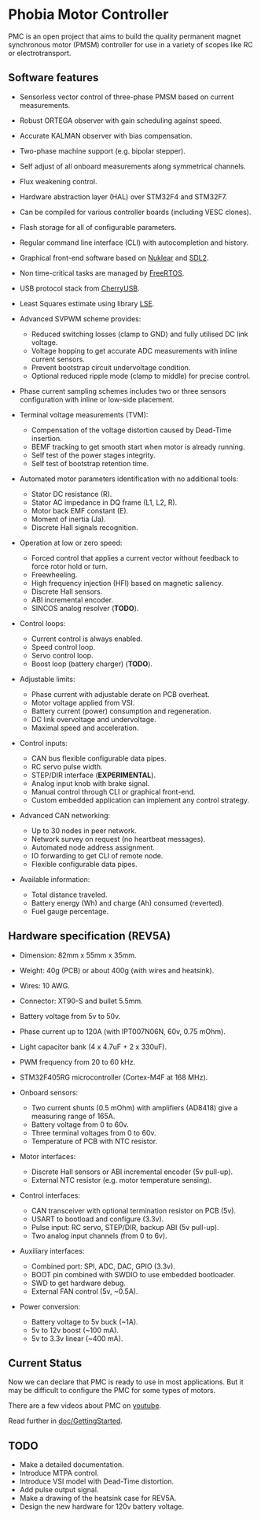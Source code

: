 # Phobia Motor Controller

PMC is an open project that aims to build the quality permanent magnet
synchronous motor (PMSM) controller for use in a variety of scopes like RC or
electrotransport.

## Software features

* Sensorless vector control of three-phase PMSM based on current measurements.
* Robust ORTEGA observer with gain scheduling against speed.
* Accurate KALMAN observer with bias compensation.
* Two-phase machine support (e.g. bipolar stepper).
* Self adjust of all onboard measurements along symmetrical channels.
* Flux weakening control.
* Hardware abstraction layer (HAL) over STM32F4 and STM32F7.
* Can be compiled for various controller boards (including VESC clones).
* Flash storage for all of configurable parameters.
* Regular command line interface (CLI) with autocompletion and history.
* Graphical front-end software based on
  [Nuklear](https://github.com/Immediate-Mode-UI/Nuklear) and
  [SDL2](https://www.libsdl.org/).
* Non time-critical tasks are managed by
  [FreeRTOS](http://www.freertos.org/).
* USB protocol stack from
  [CherryUSB](https://github.com/sakumisu/CherryUSB).
* Least Squares estimate using library
  [LSE](https://github.com/rombrew/lse).

* Advanced SVPWM scheme provides:
	* Reduced switching losses (clamp to GND) and fully utilised DC link voltage.
	* Voltage hopping to get accurate ADC measurements with inline current sensors.
	* Prevent bootstrap circuit undervoltage condition.
	* Optional reduced ripple mode (clamp to middle) for precise control.

* Phase current sampling schemes includes two or three sensors configuration
  with inline or low-side placement.

* Terminal voltage measurements (TVM):
	* Compensation of the voltage distortion caused by Dead-Time insertion.
	* BEMF tracking to get smooth start when motor is already running.
	* Self test of the power stages integrity.
	* Self test of bootstrap retention time.

* Automated motor parameters identification with no additional tools:
	* Stator DC resistance (R).
	* Stator AC impedance in DQ frame (L1, L2, R).
	* Motor back EMF constant (E).
	* Moment of inertia (Ja).
	* Discrete Hall signals recognition.

* Operation at low or zero speed:
	* Forced control that applies a current vector without feedback to
	  force rotor hold or turn.
	* Freewheeling.
	* High frequency injection (HFI) based on magnetic saliency.
	* Discrete Hall sensors.
	* ABI incremental encoder.
	* SINCOS analog resolver (**TODO**).

* Control loops:
	* Current control is always enabled.
	* Speed control loop.
	* Servo control loop.
	* Boost loop (battery charger) (**TODO**).

* Adjustable limits:
	* Phase current with adjustable derate on PCB overheat.
	* Motor voltage applied from VSI.
	* Battery current (power) consumption and regeneration.
	* DC link overvoltage and undervoltage.
	* Maximal speed and acceleration.

* Control inputs:
	* CAN bus flexible configurable data pipes.
	* RC servo pulse width.
	* STEP/DIR interface (**EXPERIMENTAL**).
	* Analog input knob with brake signal.
	* Manual control through CLI or graphical front-end.
	* Custom embedded application can implement any control strategy.

* Advanced CAN networking:
	* Up to 30 nodes in peer network.
	* Network survey on request (no heartbeat messages).
	* Automated node address assignment.
	* IO forwarding to get CLI of remote node.
	* Flexible configurable data pipes.

* Available information:
	* Total distance traveled.
	* Battery energy (Wh) and charge (Ah) consumed (reverted).
	* Fuel gauge percentage.

## Hardware specification (**REV5A**)

* Dimension: 82mm x 55mm x 35mm.
* Weight: 40g (PCB) or about 400g (with wires and heatsink).
* Wires: 10 AWG.
* Connector: XT90-S and bullet 5.5mm.
* Battery voltage from 5v to 50v.
* Phase current up to 120A (with IPT007N06N, 60v, 0.75 mOhm).
* Light capacitor bank (4 x 4.7uF + 2 x 330uF).
* PWM frequency from 20 to 60 kHz.
* STM32F405RG microcontroller (Cortex-M4F at 168 MHz).

* Onboard sensors:
	* Two current shunts (0.5 mOhm) with amplifiers (AD8418) give a
	  measuring range of 165A.
	* Battery voltage from 0 to 60v.
	* Three terminal voltages from 0 to 60v.
	* Temperature of PCB with NTC resistor.

* Motor interfaces:
	* Discrete Hall sensors or ABI incremental encoder (5v pull-up).
	* External NTC resistor (e.g. motor temperature sensing).

* Control interfaces:
	* CAN transceiver with optional termination resistor on PCB (5v).
	* USART to bootload and configure (3.3v).
	* Pulse input: RC servo, STEP/DIR, backup ABI (5v pull-up).
	* Two analog input channels (from 0 to 6v).

* Auxiliary interfaces:
	* Combined port: SPI, ADC, DAC, GPIO (3.3v).
	* BOOT pin combined with SWDIO to use embedded bootloader.
	* SWD to get hardware debug.
	* External FAN control (5v, ~0.5A).

* Power conversion:
	* Battery voltage to 5v buck (~1A).
	* 5v to 12v boost (~100 mA).
	* 5v to 3.3v linear (~400 mA).

## Current Status

Now we can declare that PMC is ready to use in most applications. But it may be
difficult to configure the PMC for some types of motors.

There are a few videos about PMC on [youtube](https://www.youtube.com/@romblv).

Read further in [doc/GettingStarted](doc/GettingStarted.md).

## TODO

* Make a detailed documentation.
* Introduce MTPA control.
* Introduce VSI model with Dead-Time distortion.
* Add pulse output signal.
* Make a drawing of the heatsink case for REV5A.
* Design the new hardware for 120v battery voltage.

